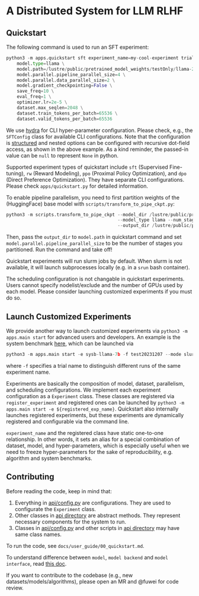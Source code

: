 # A Distributed System for LLM RLHF

## Quickstart

The following command is used to run an SFT experiment:

```python
python3 -m apps.quickstart sft experiment_name=my-cool-experiment trial_name=dp-pp-20231207 \
    model.type=llama \
    model.path=/lustre/public/pretrained_model_weights/testOnly/llama-2-4l_4pp_3s/ \
    model.parallel.pipeline_parallel_size=4 \
    model.parallel.data_parallel_size=2 \
    model.gradient_checkpointing=False \
    save_freq=10 \
    eval_freq=1 \
    optimizer.lr=2e-5 \
    dataset.max_seqlen=2048 \
    dataset.train_tokens_per_batch=65536 \
    dataset.valid_tokens_per_batch=65536
```

We use [hydra](https://hydra.cc/) for CLI hyper-parameter configuration. Please check, e.g., the `SFTConfig` class for available CLI configurations.
Note that the configuration is [structured](https://hydra.cc/docs/tutorials/structured_config/intro/) and nested options can be configured with recursive dot-field access, as shown in the above example.
As a kind reminder, the passed-in value can be `null` to represent `None` in python.

Supported experiment types of quickstart include `sft` (Supervised Fine-tuning), `rw` (Reward Modeling), `ppo` (Proximal Policy Optimization), and `dpo` (Direct Preference Optimization).
They have separate CLI configurations. Please check `apps/quickstart.py` for detailed information.

To enable pipeline parallelism, you need to first partition weights of the (HuggingFace) base model with `scripts/transform_to_pipe_ckpt.py`:

```python
python3 -m scripts.transform_to_pipe_ckpt --model_dir /lustre/public/pretrained_model_weights/Llama-2-13b-hf/ \
                                          --model_type llama --num_stages 4 \
                                          --output_dir /lustre/public/pretrained_model_weights/Llama-2-13b-hf_pp4/
```

Then, pass the `output_dir` to `model.path` in quickstart command and set `model.parallel.pipeline_parallel_size` to be the number of stages you partitioned.
Run the command and take off!

Quickstart experiments will run slurm jobs by default. When slurm is not available, it will launch subprocesses locally (e.g. in a `srun` bash container).

The scheduling configuration is not changable in quickstart experiments. Users cannot specify nodelist/exclude and the number of GPUs used by each model.
Please consider launching customized experiments if you must do so.

## Launch Customized Experiments

We provide another way to launch customized experiments via `python3 -m apps.main start` for advanced users and developers.
An example is the system benchmark [here](https://github.com/garrett4wade/distributed_llm/blob/main/experiments/benchmark/system/rlhf_benchmark.py#L182), which can be launched via

```python
python3 -m apps.main start -e sysb-llama-7b -f test20231207 --mode slurm
```

where `-f` specifies a trial name to distinguish different runs of the same experiment name.

Experiments are basically the composition of model, dataset, parallelism, and scheduling configurations. We implement each experiment configuration as a `Experiment` class.
These classes are registered via `register_experiment` and registered ones can be launched by `python3 -m apps.main start -e ${registered_exp_name}`.
Quickstart also internally launches registered experiments, but these experiments are dynamically registered and configurable via the command line.

`experiment_name` and the registered class have static one-to-one relationship. In other words,
it sets an alias for a special combination of dataset, model, and hyper-parameters, which is especially useful when we need to freeze hyper-parameters for the sake of reproducibility,
e.g. algorithm and system benchmarks.

## Contributing

Before reading the code, keep in mind that:
1. Everything in [api/config.py](api/config.py) are configurations. They are used to configurate the `Experiment` class.
2. Other classes in [api directory](api/) are abstract methods. They represent necessary components for the system to run.
3. Classes in [api/config.py](api/config.py) and other scripts in [api directory](api/) may have same class names. 

To run the code, see `docs/user_guide/00_quickstart.md`.

To understand difference between `model`, `model backend` and `model interface`, read [this doc](docs/user_guide/02_model.md).

If you want to contribute to the codebase (e.g., new datasets/models/algorithms), please open an MR and @fuwei for code review.
